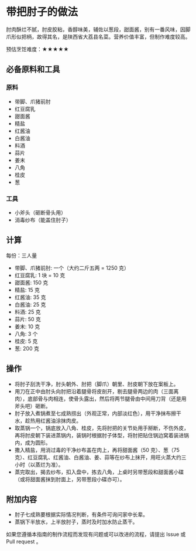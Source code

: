 # 带把肘子的做法

肘肉酥烂不腻，肘皮胶粘，香醇味美，辅佐以葱段，甜面酱，别有一番风味，因脚爪形似把柄，故得其名，是陕西省大荔县名菜。营养价值丰富，但制作难度较高。

预估烹饪难度：★★★★★

## 必备原料和工具

### 原料

- 带脚、爪猪前肘
- 红豆腐乳
- 甜面酱
- 精盐
- 红酱油
- 白酱油
- 料酒
- 蒜片
- 姜末
- 八角
- 桂皮
- 葱

### 工具

- 小斧头（砸断骨头用）
- 消毒纱布（能盖住肘子）

## 计算

每份：三人量

- 带脚、爪猪前肘: 一个（大约二斤五两 = 1250 克）
- 红豆腐乳: 1 块 = 10 克
- 甜面酱: 150 克
- 精盐: 15 克
- 红酱油: 35 克
- 白酱油: 25 克
- 料酒: 25 克
- 蒜片: 50 克
- 姜末: 10 克
- 八角: 3 个
- 桂皮: 5 克
- 葱: 200 克

## 操作

- 将肘子刮洗干净，肘头朝外、肘把（脚爪）朝里、肘皮朝下放在案板上。
- 用刀在正中由肘头向肘把沿着腿骨将皮剖开，剔去腿骨两边的肉（三面离肉），底部骨与肉相连，使骨头露出，然后将两节腿骨由中间用刀背（还是用斧头吧）砸断。
- 肘子放入煮锅煮至七成熟捞出（外观正常，内部淡红色），用干净抹布擦干水，趁热用红酱油涂抹肉皮。
- 取蒸锅一个，锅底放入八角、桂皮，先将肘把的关节处用手掰断，不伤外皮，再将肘皮朝下装进蒸锅内，装锅时根据肘子体型，将肘把贴住锅边窝着装进锅内，成为圆形。
- 撒入精盐，用消过毒的干净纱布盖在肉上，再将甜面酱（50 克）、葱（75 克）、红豆腐乳、红酱油、白酱油、姜、蒜等在纱布上抹开，用旺火蒸大约三小时（以蒸烂为准）。
- 蒸完取出，揭去纱布，扣入盘中，拣去八角，上桌时另带葱段和甜面酱小碟（或将甜面酱抹到肘面上，另带葱段小碟亦可）。

## 附加内容

- 肘子七成熟要根据实际情况判断，有条件可询问家中长辈。
- 蒸锅下半放水，上半放肘子，蒸时及时加水防止蒸干。

如果您遵循本指南的制作流程而发现有问题或可以改进的流程，请提出 Issue 或 Pull request 。
